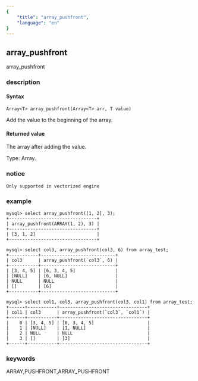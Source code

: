 ```yaml
---
{
    "title": "array_pushfront",
    "language": "en"
}
---
```


<!-- 
Licensed to the Apache Software Foundation (ASF) under one
or more contributor license agreements.  See the NOTICE file
distributed with this work for additional information
regarding copyright ownership.  The ASF licenses this file
to you under the Apache License, Version 2.0 (the
"License"); you may not use this file except in compliance
with the License.  You may obtain a copy of the License at
  http://www.apache.org/licenses/LICENSE-2.0
Unless required by applicable law or agreed to in writing,
software distributed under the License is distributed on an
"AS IS" BASIS, WITHOUT WARRANTIES OR CONDITIONS OF ANY
KIND, either express or implied.  See the License for the
specific language governing permissions and limitations
under the License.
-->

## array_pushfront

<version since="2.0">

array_pushfront

</version>

### description

#### Syntax

`Array<T> array_pushfront(Array<T> arr, T value)`

Add the value to the beginning of the array.

#### Returned value

The array after adding the value.

Type: Array.

### notice

`Only supported in vectorized engine`

### example

```
mysql> select array_pushfront([1, 2], 3);
+---------------------------------+
| array_pushfront(ARRAY(1, 2), 3) |
+---------------------------------+
| [3, 1, 2]                       |
+---------------------------------+

mysql> select col3, array_pushfront(col3, 6) from array_test;
+-----------+----------------------------+
| col3      | array_pushfront(`col3`, 6) |
+-----------+----------------------------+
| [3, 4, 5] | [6, 3, 4, 5]               |
| [NULL]    | [6, NULL]                  |
| NULL      | NULL                       |
| []        | [6]                        |
+-----------+----------------------------+

mysql> select col1, col3, array_pushfront(col3, col1) from array_test;
+------+-----------+---------------------------------+
| col1 | col3      | array_pushfront(`col3`, `col1`) |
+------+-----------+---------------------------------+
|    0 | [3, 4, 5] | [0, 3, 4, 5]                    |
|    1 | [NULL]    | [1, NULL]                       |
|    2 | NULL      | NULL                            |
|    3 | []        | [3]                             |
+------+-----------+---------------------------------+
```

### keywords

ARRAY,PUSHFRONT,ARRAY_PUSHFRONT